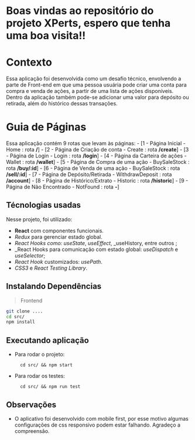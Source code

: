 # Boas vindas ao repositório do projeto XPerts, espero que tenha uma boa visita!!

# Contexto

Essa aplicação foi desenvolvida como um desafio técnico, envolvendo a parte de Front-end em que uma pessoa usuária pode criar uma conta para compra e venda de ações, a partir de uma lista de ações disponíveis. Dentro da aplicação também pode-se adicionar uma valor para depósito ou retirada, além do histórico dessas transações.

# Guia de Páginas

Essa aplicação contém 9 rotas que levam às páginas:
    - [1 - Página Inicial - Home : rota **/**]
    - [2 - Página de Criação de conta - Create : rota **/create**]
    - [3 - Página de Login - Login : rota **/login**]
    - [4 - Página da Carteira de ações - Wallet : rota **/wallet**]
    - [5 - Página de Compra de uma ação - BuySaleStock : rota **/buy/:id**]
    - [6 - Página de Venda de uma ação - BuySaleStock : rota **/sell/:id**]
    - [7 - Página de Depósito/Retirada - WithdrawDeposit : rota **/account**]
    - [8 - Página de Histórico/Extrato - Historic : rota **/historic**]
    - [9 - Página de Não Encontrado - NotFound : rota **-**]
    
## Técnologias usadas

Nesse projeto, foi utilizado:

* **React** com componentes funcionais.
* _Redux_ para gerenciar estado global.
* _React Hooks como: useState_, _useEffect_, _useHistory, entre outros ;
* _React Hooks para comunicação com estado global: _useDispatch_ e _useSelector_;
*  _React Hook_ customizados: _usePath_.
*  _CSS3_ e _React Testing Library_.

## Instalando Dependências

> Frontend
```bash
git clone ....
cd src/
npm install
``` 
## Executando aplicação

* Para rodar o projeto:

  ```
    cd src/ && npm start
  ```
* Para rodar os testes:

  ```
    cd src/ && npm run test
  ```

## Observações

* O aplicativo foi desenvolvido com mobile first, por esse motivo algumas configurações de css responsivo podem estar falhando. Agradeço a compreensão.